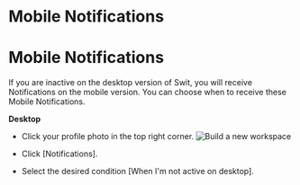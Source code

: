 # Mobile Notifications

Mobile Notifications
====================

 If you are inactive on the desktop version of Swit, you will receive Notifications on the mobile version. You can choose when to receive these Mobile Notifications.



**Desktop** 

* Click your profile photo in the top right corner. ![Build a new workspace](https://files.swit.io/help_image/FB_AC3_Profile.png) 


* Click [Notifications].


* Select the desired condition [When I'm not active on desktop].
  